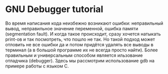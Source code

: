 # GNU Debugger tutorial
Во время написания кода неизбежно возникают ошибки: неправильный вывод, неправильное значение
переменной, ошибка памяти (segmentation fault). И когда такое происходит, сразу хочется натыкать
print-ов и так посмотреть, что пошло не так. Но такой подход может отловить не все ошибки да и потом
придётся удалять все выводы в терминал (а в большой программе их не всегда просто найти).
Более правильным и универсальным способом является ильзование отладчика (debugger). Здесь мы
рассмотрим использование gdb на примере работы с языком C.

